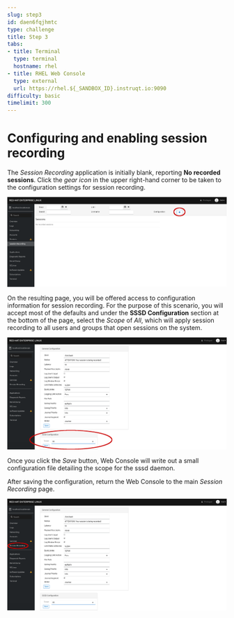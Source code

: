 ```yaml
---
slug: step3
id: daen6fqjhmtc
type: challenge
title: Step 3
tabs:
- title: Terminal
  type: terminal
  hostname: rhel
- title: RHEL Web Console
  type: external
  url: https://rhel.${_SANDBOX_ID}.instruqt.io:9090
difficulty: basic
timelimit: 300
---
```

# Configuring and enabling session recording

The *Session Recording* application is initially blank, reporting
__No recorded sessions__.  Click the *gear icon* in the upper right-hand
corner to be taken to the configuration settings for session recording.

![Session Recording Homepage](../assets/session-recording-initial.png)

On the resulting page, you will be offered access to configuration information
for session recording.  For the purpose of this scenario, you will accept most
of the defaults and under the __SSSD Configuration__ section at the bottom of
the page, select the *Scope* of *All*, which will apply session recording
to all users and groups that open sessions on the system.

![Session Recording Configuration](../assets/all-scope-selected.png)

Once you click the *Save* button, Web Console will write out a small
configuration file detailing the scope for the sssd daemon.

After saving the configuration, return the Web Console to the main *Session
Recording* page.

![Return to Session Recording Homepage](../assets/return-main-session-page.png)

